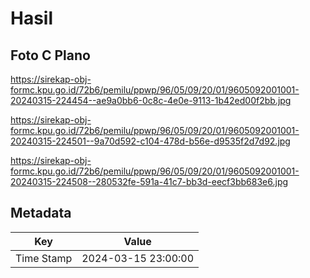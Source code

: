 # Hasil

## Foto C Plano

https://sirekap-obj-formc.kpu.go.id/72b6/pemilu/ppwp/96/05/09/20/01/9605092001001-20240315-224454--ae9a0bb6-0c8c-4e0e-9113-1b42ed00f2bb.jpg

https://sirekap-obj-formc.kpu.go.id/72b6/pemilu/ppwp/96/05/09/20/01/9605092001001-20240315-224501--9a70d592-c104-478d-b56e-d9535f2d7d92.jpg

https://sirekap-obj-formc.kpu.go.id/72b6/pemilu/ppwp/96/05/09/20/01/9605092001001-20240315-224508--280532fe-591a-41c7-bb3d-eecf3bb683e6.jpg


## Metadata

| Key        | Value               |
| ---------- | ------------------- |
| Time Stamp | 2024-03-15 23:00:00 |



